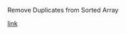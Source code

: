   Remove Duplicates from Sorted Array


[link](https://leetcode.com/explore/interview/card/top-interview-questions-easy/92/array/727/)
